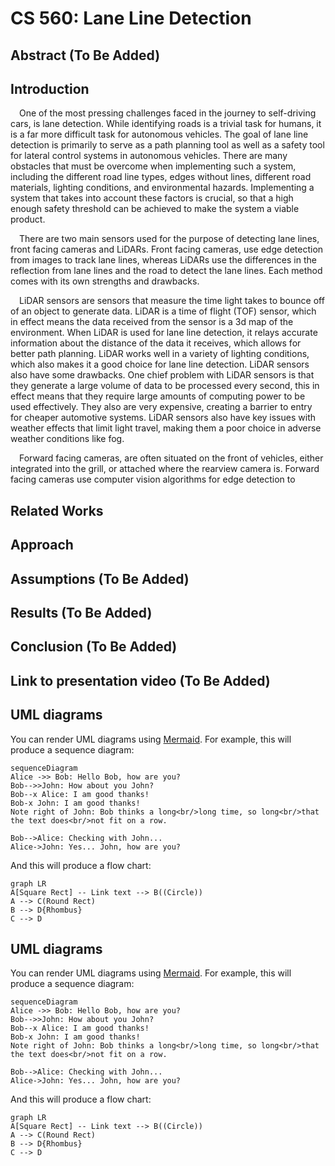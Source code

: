 # CS 560: Lane Line Detection

## Abstract (To Be Added)

## Introduction
&emsp;One of the most pressing challenges faced in the journey to self-driving cars, is lane detection. While identifying roads is a trivial task for humans, it is a far more difficult task for autonomous vehicles. The goal of lane line detection is primarily to serve as a path planning tool as well as a safety tool for lateral control systems in autonomous vehicles. There are many obstacles that must be overcome when implementing such a system, including the different road line types, edges without lines, different road materials, lighting conditions, and environmental hazards. Implementing a system that takes into account these factors is crucial, so that a high enough safety threshold can be achieved to make the system a viable product. 

&emsp;There are two main sensors used for the purpose of detecting lane lines, front facing cameras and LiDARs. Front facing cameras, use edge detection from images to track lane lines, whereas LiDARs use the differences in the reflection from lane lines and the road to detect the lane lines. Each method comes with its own strengths and drawbacks.

&emsp;LiDAR sensors are sensors that measure the time light takes to bounce off of an object to generate data. LiDAR is a time of flight (TOF) sensor, which in effect means the data received from the sensor is a 3d map of the environment. When LiDAR is used for lane line detection, it relays accurate information about the distance of the data it receives, which allows for better path planning. LiDAR works well in a variety of lighting conditions, which also makes it a good choice for lane line detection. LiDAR sensors also have some drawbacks. One chief problem with LiDAR sensors is that they generate a large volume of data to be processed every second, this in effect means that they require large amounts of computing power to be used effectively. They also are very expensive, creating a barrier to entry for cheaper automotive systems. LiDAR sensors also have key issues with weather effects that limit light travel, making them a poor choice in adverse weather conditions like fog. 

&emsp;Forward facing cameras, are often situated on the front of vehicles, either integrated into the grill, or attached where the rearview camera is. Forward facing cameras use computer vision algorithms for edge detection to 
## Related Works
## Approach
## Assumptions (To Be Added)
## Results (To Be Added)
## Conclusion (To Be Added)
## Link to presentation video (To Be Added)




## UML diagrams

You can render UML diagrams using [Mermaid](https://mermaidjs.github.io/). For example, this will produce a sequence diagram:

```mermaid
sequenceDiagram
Alice ->> Bob: Hello Bob, how are you?
Bob-->>John: How about you John?
Bob--x Alice: I am good thanks!
Bob-x John: I am good thanks!
Note right of John: Bob thinks a long<br/>long time, so long<br/>that the text does<br/>not fit on a row.

Bob-->Alice: Checking with John...
Alice->John: Yes... John, how are you?
```

And this will produce a flow chart:

```mermaid
graph LR
A[Square Rect] -- Link text --> B((Circle))
A --> C(Round Rect)
B --> D{Rhombus}
C --> D
```




## UML diagrams

You can render UML diagrams using [Mermaid](https://mermaidjs.github.io/). For example, this will produce a sequence diagram:

```mermaid
sequenceDiagram
Alice ->> Bob: Hello Bob, how are you?
Bob-->>John: How about you John?
Bob--x Alice: I am good thanks!
Bob-x John: I am good thanks!
Note right of John: Bob thinks a long<br/>long time, so long<br/>that the text does<br/>not fit on a row.

Bob-->Alice: Checking with John...
Alice->John: Yes... John, how are you?
```

And this will produce a flow chart:

```mermaid
graph LR
A[Square Rect] -- Link text --> B((Circle))
A --> C(Round Rect)
B --> D{Rhombus}
C --> D
```
